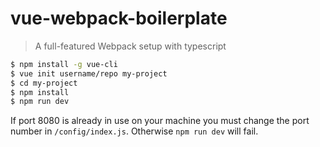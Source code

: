 # vue-webpack-boilerplate

> A full-featured Webpack setup with typescript

``` bash
$ npm install -g vue-cli
$ vue init username/repo my-project
$ cd my-project
$ npm install
$ npm run dev
```

If port 8080 is already in use on your machine you must change the port number in `/config/index.js`. Otherwise `npm run dev` will fail.

